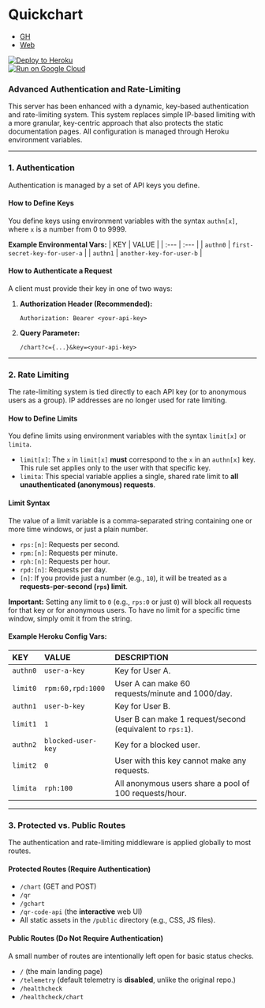 # Quickchart
- [GH](https://github.com/typpo/quickchart)
- [Web](https://quickchart.io/)

[![Deploy to Heroku](https://www.herokucdn.com/deploy/button.svg)](https://heroku.com/deploy?template=https://github.com/kaerez/quickchart)<br>
[![Run on Google Cloud](https://storage.googleapis.com/cloudrun/button.svg)](https://console.cloud.google.com/cloudshell/editor?shellonly=true&cloudshell_image=gcr.io/cloudrun/button&cloudshell_git_repo=https://github.com/kaerez/quickchart)

### Advanced Authentication and Rate-Limiting

This server has been enhanced with a dynamic, key-based authentication and rate-limiting system. This system replaces simple IP-based limiting with a more granular, key-centric approach that also protects the static documentation pages. All configuration is managed through Heroku environment variables.

---

### 1. Authentication

Authentication is managed by a set of API keys you define.

#### How to Define Keys

You define keys using environment variables with the syntax `authn[x]`, where `x` is a number from 0 to 9999.

**Example Environmental Vars:**
| KEY | VALUE |
| :--- | :--- |
| `authn0` | `first-secret-key-for-user-a` |
| `authn1` | `another-key-for-user-b` |

#### How to Authenticate a Request

A client must provide their key in one of two ways:

1.  **Authorization Header (Recommended):**
    ```
    Authorization: Bearer <your-api-key>
    ```

2.  **Query Parameter:**
    ```
    /chart?c={...}&key=<your-api-key>
    ```

---

### 2. Rate Limiting

The rate-limiting system is tied directly to each API key (or to anonymous users as a group). IP addresses are no longer used for rate limiting.

#### How to Define Limits

You define limits using environment variables with the syntax `limit[x]` or `limita`.

* `limit[x]`: The `x` in `limit[x]` **must** correspond to the `x` in an `authn[x]` key. This rule set applies only to the user with that specific key.
* `limita`: This special variable applies a single, shared rate limit to **all unauthenticated (anonymous) requests**.

#### Limit Syntax

The value of a limit variable is a comma-separated string containing one or more time windows, or just a plain number.

* `rps:[n]`: Requests per second.
* `rpm:[n]`: Requests per minute.
* `rph:[n]`: Requests per hour.
* `rpd:[n]`: Requests per day.
* `[n]`: If you provide just a number (e.g., `10`), it will be treated as a **requests-per-second (`rps`) limit**.

**Important:** Setting any limit to `0` (e.g., `rps:0` or just `0`) will block all requests for that key or for anonymous users. To have no limit for a specific time window, simply omit it from the string.

#### Example Heroku Config Vars:

| KEY | VALUE | DESCRIPTION |
| :--- | :--- | :--- |
| `authn0` | `user-a-key` | Key for User A. |
| `limit0` | `rpm:60,rpd:1000` | User A can make 60 requests/minute and 1000/day. |
| `authn1` | `user-b-key` | Key for User B. |
| `limit1` | `1` | User B can make 1 request/second (equivalent to `rps:1`). |
| `authn2` | `blocked-user-key` | Key for a blocked user. |
| `limit2` | `0` | User with this key cannot make any requests. |
| `limita` | `rph:100` | All anonymous users share a pool of 100 requests/hour. |

---

### 3. Protected vs. Public Routes

The authentication and rate-limiting middleware is applied globally to most routes.

#### Protected Routes (Require Authentication)
* `/chart` (GET and POST)
* `/qr`
* `/gchart`
* `/qr-code-api` (the **interactive** web UI)
* All static assets in the `/public` directory (e.g., CSS, JS files).

#### Public Routes (Do Not Require Authentication)
A small number of routes are intentionally left open for basic status checks.
* `/` (the main landing page)
* `/telemetry` (default telemetry is **disabled**, unlike the original repo.)
* `/healthcheck`
* `/healthcheck/chart`
